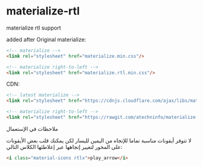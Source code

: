 # materialize-rtl
materialize rtl support

added after Original materialize:
```html
<!-- materialize -->
<link rel="stylesheet" href="materialize.min.css"/>

<!-- materialize right-to-left -->
<link rel="stylesheet" href="materialize.rtl.min.css"/>
```

CDN:
```html
<!-- latest materialize -->
<link rel="stylesheet" href="https://cdnjs.cloudflare.com/ajax/libs/materialize/1.0.0-alpha.2/css/materialize.min.css"/>

<!-- materialize right-to-left -->
<link rel="stylesheet" href="https://rawgit.com/atechninfo/materialize-rtl/master/materialize.rtl.min.css"/>
```



ملاحظات في الإستعمال

لا تتوفر أيقونات مناسبة تماما للإتجاه من اليمين لليسار لكن يمكنك قلب بعض الأيقونات على المحور لتغيير إتجاهها عبر إعلاطئها الكلاس التالي:
```html
<i class="material-icons rtlx">play_arrow</i>
```

